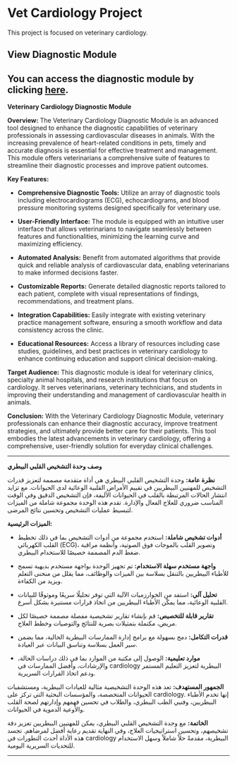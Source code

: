 # Vet Cardiology Project  

This project is focused on veterinary cardiology.  

## View Diagnostic Module  

You can access the diagnostic module by clicking [here](https://sabryyoussef.github.io/vet_cardiology_2_odoo_16/static/discription/index.html).
---

**Veterinary Cardiology Diagnostic Module**

**Overview:**
The Veterinary Cardiology Diagnostic Module is an advanced tool designed to enhance the diagnostic capabilities of veterinary professionals in assessing cardiovascular diseases in animals. With the increasing prevalence of heart-related conditions in pets, timely and accurate diagnosis is essential for effective treatment and management. This module offers veterinarians a comprehensive suite of features to streamline their diagnostic processes and improve patient outcomes.

**Key Features:**

- **Comprehensive Diagnostic Tools:** 
  Utilize an array of diagnostic tools including electrocardiograms (ECG), echocardiograms, and blood pressure monitoring systems designed specifically for veterinary use.

- **User-Friendly Interface:**
  The module is equipped with an intuitive user interface that allows veterinarians to navigate seamlessly between features and functionalities, minimizing the learning curve and maximizing efficiency.

- **Automated Analysis:**
  Benefit from automated algorithms that provide quick and reliable analysis of cardiovascular data, enabling veterinarians to make informed decisions faster.

- **Customizable Reports:**
  Generate detailed diagnostic reports tailored to each patient, complete with visual representations of findings, recommendations, and treatment plans.

- **Integration Capabilities:**
  Easily integrate with existing veterinary practice management software, ensuring a smooth workflow and data consistency across the clinic.

- **Educational Resources:**
  Access a library of resources including case studies, guidelines, and best practices in veterinary cardiology to enhance continuing education and support clinical decision-making.

**Target Audience:**
This diagnostic module is ideal for veterinary clinics, specialty animal hospitals, and research institutions that focus on cardiology. It serves veterinarians, veterinary technicians, and students in improving their understanding and management of cardiovascular health in animals.

**Conclusion:**
With the Veterinary Cardiology Diagnostic Module, veterinary professionals can enhance their diagnostic accuracy, improve treatment strategies, and ultimately provide better care for their patients. This tool embodies the latest advancements in veterinary cardiology, offering a comprehensive, user-friendly solution for everyday clinical challenges.

---

**وصف وحدة التشخيص القلبي البيطري**

**نظرة عامة:**
وحدة التشخيص القلبي البيطري هي أداة متقدمة مصممة لتعزيز قدرات التشخيص للمهنيين البيطريين في تقييم الأمراض القلبية الوعائية لدى الحيوانات. مع تزايد انتشار الحالات المرتبطة بالقلب في الحيوانات الأليفة، فإن التشخيص الدقيق وفي الوقت المناسب ضروري للعلاج الفعال والإدارة. تقدم هذه الوحدة مجموعة شاملة من الميزات لتبسيط عمليات التشخيص وتحسين نتائج المرضى.

**الميزات الرئيسية:**

- **أدوات تشخيص شاملة:** 
  استخدم مجموعة من أدوات التشخيص بما في ذلك تخطيط القلب الكهربائي (ECG)، وتصوير القلب بالموجات فوق الصوتية، وأنظمة مراقبة ضغط الدم المصممة خصيصًا للاستخدام البيطري.

- **واجهة مستخدم سهلة الاستخدام:**
  تم تجهيز الوحدة بواجهة مستخدم بديهية تسمح للأطباء البيطريين بالتنقل بسلاسة بين الميزات والوظائف، مما يقلل من منحنى التعلم ويزيد من الكفاءة.

- **تحليل آلي:**
  استفد من الخوارزميات الآلية التي توفر تحليلًا سريعًا وموثوقًا للبيانات القلبية الوعائية، مما يمكّن الأطباء البيطريين من اتخاذ قرارات مستنيرة بشكل أسرع.

- **تقارير قابلة للتخصيص:**
  قم بإنشاء تقارير تشخيصية مفصلة مصممة خصيصًا لكل مريض، مكتملة بتمثيلات بصرية للنتائج والتوصيات وخطط العلاج.

- **قدرات التكامل:**
  دمج بسهولة مع برامج إدارة الممارسات البيطرية الحالية، مما يضمن سير العمل بسلاسة وتناسق البيانات عبر العيادة.

- **موارد تعليمية:**
  الوصول إلى مكتبة من الموارد بما في ذلك دراسات الحالة، والإرشادات، وأفضل الممارسات في cardiology البيطرية لتعزيز التعليم المستمر ودعم اتخاذ القرارات السريرية.

**الجمهور المستهدف:**
تعد هذه الوحدة التشخيصية مثالية للعيادات البيطرية، ومستشفيات الحيوانات المتخصصة، والمؤسسات البحثية التي تركز على cardiology. إنها تخدم الأطباء البيطريين، وفنيي الطب البيطري، والطلاب في تحسين فهمهم وإدارتهم لصحة القلب والأوعية الدموية في الحيوانات.

**الخاتمة:**
مع وحدة التشخيص القلبي البيطري، يمكن للمهنيين البيطريين تعزيز دقة تشخيصهم، وتحسين استراتيجيات العلاج، وفي النهاية تقديم رعاية أفضل لمرضاهم. تجسد هذه الأداة أحدث التطورات في cardiology البيطرية، مقدمةً حلاً شاملاً وسهل الاستخدام للتحديات السريرية اليومية.

---

